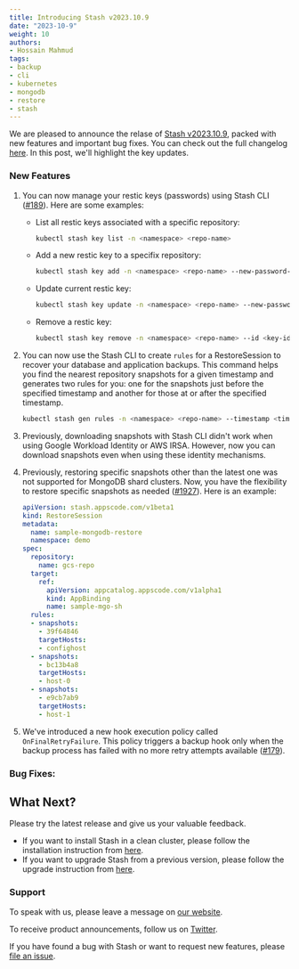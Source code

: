 ```yaml
---
title: Introducing Stash v2023.10.9
date: "2023-10-9"
weight: 10
authors:
- Hossain Mahmud
tags:
- backup
- cli
- kubernetes
- mongodb
- restore
- stash
---
```


We are pleased to announce the relase of [Stash v2023.10.9](https://stash.run/docs/v2023.10.9/setup/), packed with new features and important bug fixes. You can check out the full changelog [here](https://github.com/stashed/CHANGELOG/blob/master/releases/v2023.10.9/README.md). 
In this post, we'll highlight the key updates.

### New Features

1. You can now manage your restic keys (passwords) using Stash CLI ([#189](https://github.com/stashed/cli/pull/189)). Here are some examples:

   - List all restic keys associated with a specific repository:
       ```bash
       kubectl stash key list -n <namespace> <repo-name>
       ```

   -  Add a new restic key to a specifix repository:
        ```bash
        kubectl stash key add -n <namespace> <repo-name> --new-password-file <password-filepath>
        ```     

   - Update current restic key:
        ```bash
        kubectl stash key update -n <namespace> <repo-name> --new-password-file <password-filepath>
        ```
   - Remove a restic key:
        ```bash
        kubectl stash key remove -n <namespace> <repo-name> --id <key-id>
        ```

2. You can now use the Stash CLI to create `rules` for a RestoreSession  to recover your database and application backups. This command helps you find the nearest repository snapshots for a given timestamp and generates two rules for you: one for the snapshots just before the specified timestamp and another for those at or after the specified timestamp.
    ```bash
    kubectl stash gen rules -n <namespace> <repo-name> --timestamp <timestamp>
    ```
3. Previously, downloading snapshots with Stash CLI didn't work when using Google Workload Identity or AWS IRSA. However, now you can download snapshots even when using these identity mechanisms.
4. Previously, restoring specific snapshots other than the latest one was not supported for MongoDB shard clusters. Now, you have the flexibility to restore specific snapshots as needed ([#1927](https://github.com/stashed/mongodb/pull/1927)). Here is an example:
    ```yaml
    apiVersion: stash.appscode.com/v1beta1
    kind: RestoreSession
    metadata:
      name: sample-mongodb-restore
      namespace: demo
    spec:
      repository:
        name: gcs-repo
      target:
        ref:
          apiVersion: appcatalog.appscode.com/v1alpha1
          kind: AppBinding
          name: sample-mgo-sh
      rules:
      - snapshots:
        - 39f64846
        targetHosts:
        - confighost
      - snapshots:
        - bc13b4a8
        targetHosts:
        - host-0
      - snapshots:
        - e9cb7ab9
        targetHosts:
        - host-1
    ```
5. We've introduced a new hook execution policy called `OnFinalRetryFailure`. This policy triggers a backup hook only when the backup process has failed with no more retry attempts available ([#179](https://github.com/stashed/apimachinery/pull/210)).

### Bug Fixes:

## What Next?
Please try the latest release and give us your valuable feedback.

- If you want to install Stash in a clean cluster, please follow the installation instruction from [here](https://stash.run/docs/v2023.03.20/setup/).
- If you want to upgrade Stash from a previous version, please follow the upgrade instruction from [here](https://stash.run/docs/v2023.03.20/setup/upgrade/).

### Support

To speak with us, please leave a message on [our website](https://appscode.com/contact/).

To receive product announcements, follow us on [Twitter](https://twitter.com/KubeStash).

If you have found a bug with Stash or want to request new features, please [file an issue](https://github.com/stashed/project/issues/new).
